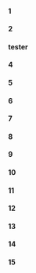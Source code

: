 #### 1
#### 2
#### tester
#### 4
#### 5
#### 6
#### 7
#### 8
#### 9
#### 10
#### 11
#### 12
#### 13
#### 14
#### 15